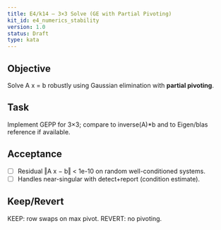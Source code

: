 ```yaml
---
title: E4/k14 — 3×3 Solve (GE with Partial Pivoting)
kit_id: e4_numerics_stability
version: 1.0
status: Draft
type: kata
---
```

## Objective
Solve A x = b robustly using Gaussian elimination with **partial pivoting**.
## Task
Implement GEPP for 3×3; compare to inverse(A)*b and to Eigen/blas reference if available.
## Acceptance
- [ ] Residual ‖A x − b‖ < 1e-10 on random well-conditioned systems.
- [ ] Handles near-singular with detect+report (condition estimate).
## Keep/Revert
KEEP: row swaps on max pivot. REVERT: no pivoting.